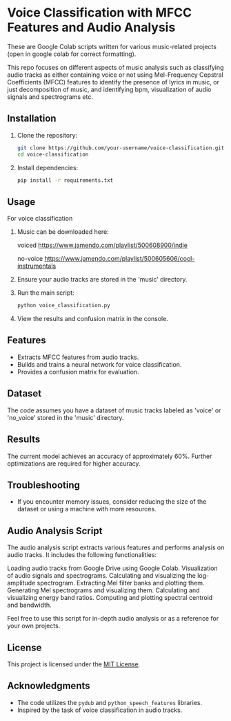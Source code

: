 # Voice Classification with MFCC Features and Audio Analysis

These are Google Colab scripts written for various music-related projects (open in google colab for correct formatting). 

This repo focuses on different aspects of music analysis such as classifying audio tracks as either containing voice or not using Mel-Frequency Cepstral Coefficients (MFCC) features to identify the presence of lyrics in music, or just decomposition of music, and identifying bpm, visualization of audio signals and spectrograms etc. 

## Installation

1. Clone the repository:

    ```bash
    git clone https://github.com/your-username/voice-classification.git
    cd voice-classification
    ```

2. Install dependencies:

    ```bash
    pip install -r requirements.txt
    ```

## Usage

For voice classification 
1. Music can be downloaded here:

   voiced https://www.jamendo.com/playlist/500608900/indie

   no-voice https://www.jamendo.com/playlist/500605606/cool-instrumentals
   
3. Ensure your audio tracks are stored in the 'music' directory. 
4. Run the main script:

    ```bash
    python voice_classification.py
    ```

5. View the results and confusion matrix in the console.

## Features

- Extracts MFCC features from audio tracks.
- Builds and trains a neural network for voice classification.
- Provides a confusion matrix for evaluation.

## Dataset

The code assumes you have a dataset of music tracks labeled as 'voice' or 'no_voice' stored in the 'music' directory.

## Results

The current model achieves an accuracy of approximately 60%. Further optimizations are required for higher accuracy.

## Troubleshooting

- If you encounter memory issues, consider reducing the size of the dataset or using a machine with more resources.


## Audio Analysis Script
The audio analysis script extracts various features and performs analysis on audio tracks. It includes the following functionalities:

Loading audio tracks from Google Drive using Google Colab.
Visualization of audio signals and spectrograms.
Calculating and visualizing the log-amplitude spectrogram.
Extracting Mel filter banks and plotting them.
Generating Mel spectrograms and visualizing them.
Calculating and visualizing energy band ratios.
Computing and plotting spectral centroid and bandwidth.

Feel free to use this script for in-depth audio analysis or as a reference for your own projects.
## License

This project is licensed under the [MIT License](LICENSE.md).

## Acknowledgments

- The code utilizes the `pydub` and `python_speech_features` libraries.
- Inspired by the task of voice classification in audio tracks.

